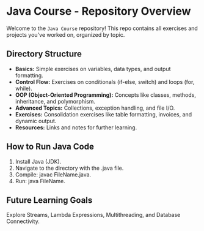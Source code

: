# Java Course - Repository Overview

Welcome to the `Java Course` repository! This repo contains all exercises and projects you've worked on, organized by topic.

## Directory Structure

- **Basics:** Simple exercises on variables, data types, and output formatting.
- **Control Flow:** Exercises on conditionals (if-else, switch) and loops (for, while).
- **OOP (Object-Oriented Programming):** Concepts like classes, methods, inheritance, and polymorphism.
- **Advanced Topics:** Collections, exception handling, and file I/O.
- **Exercises:** Consolidation exercises like table formatting, invoices, and dynamic output.
- **Resources:** Links and notes for further learning.

## How to Run Java Code

1. Install Java (JDK).
2. Navigate to the directory with the .java file.
3. Compile: javac FileName.java.
4. Run: java FileName.

## Future Learning Goals

Explore Streams, Lambda Expressions, Multithreading, and Database Connectivity.
